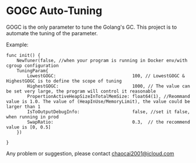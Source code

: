 # GOGC Auto-Tuning
GOGC is the only parameter to tune the Golang's GC.
This project is to automate the tuning of the parameter.

Example:
```
func init() {
	NewTuner(false, //when your program is running in Docker env/with cgroup configuration
	TuningParam{
		LowestGOGC:                             100, // LowestGOGC & HighestGOGC is to define the scope of tuning
		HighestGOGC:                            1000, // The value can be set very large, the program will control it reasonable
		PropertionActiveHeapSizeInTotalMemSize: float64(1), //Reommand value is 1.0. The value of (HeapInUse/MemoryLimit), the value could be larger than 1
		IsToOutputDebugInfo:                    false, //set it false, when running in prod
		SwapRatio:                              0.3,  // the recommend value is [0, 0.5]
	})
	
}
```

Any problem or suggestion, please contact chaocai2001@icloud.com